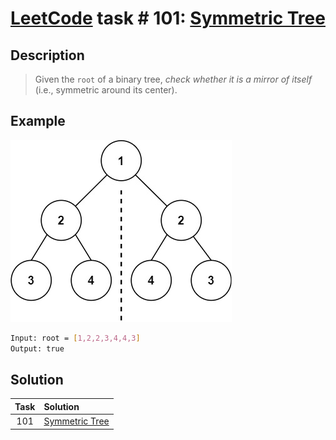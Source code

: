 # [LeetCode][leetcode] task # 101: [Symmetric Tree][task]

Description
-----------

> Given the `root` of a binary tree,
> _check whether it is a mirror of itself_
> (i.e., symmetric around its center).

 Example
-------

![tree.png](image/tree.png)

```sh
Input: root = [1,2,2,3,4,4,3]
Output: true
```

Solution
--------

| Task | Solution                   |
|:----:|:---------------------------|
| 101  | [Symmetric Tree][solution] |


[leetcode]: <http://leetcode.com/>
[task]: <https://leetcode.com/problems/symmetric-tree/>
[solution]: <https://github.com/wellaxis/praxis-leetcode/blob/main/src/main/java/com/witalis/praxis/leetcode/task/h2/p101/option/Practice.java>
